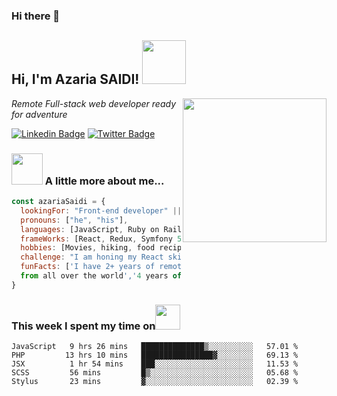 ### Hi there 👋

<!--
**azy64/azy64** is a ✨ _special_ ✨ repository because its `README.md` (this file) appears on your GitHub profile.

Here are some ideas to get you started:

- 🔭 I’m currently working on ...
- 🌱 I’m currently learning ...
- 👯 I’m looking to collaborate on ...
- 🤔 I’m looking for help with ...
- 💬 Ask me about ...
- 📫 How to reach me: ...
- 😄 Pronouns: ...
- ⚡ Fun fact: ...
-->


<h2> Hi, I'm Azaria SAIDI! <img src="https://media.giphy.com/media/3ohhwx480vzXoISaTS/giphy.gif" width="70"></h2>
<img align='right' src="https://media.giphy.com/media/l1J9wQIaj0He3bTSU/giphy.gif" width="230">
<p><em>Remote Full-stack web developer ready for adventure</em><!--<img src="https://media.giphy.com/media/wgHY9nSrlTMt2/giphy-downsized-large.gif" width="50" style="float:left"></p>-->

[![Linkedin Badge](https://img.shields.io/badge/-Azaria%20Saidi-blue?style=flat-square&logo=Linkedin&logoColor=white&link=https://www.linkedin.com/in/azaria-saidi-524780112/)](https://www.linkedin.com/in/azaria-saidi-524780112/)
[![Twitter Badge](https://img.shields.io/badge/-@mr_azaria_-1ca0f1?style=flat-square&labelColor=1ca0f1&logo=twitter&logoColor=white&link=https://twitter.com/azy_saidi)](https://twitter.com/azy_saidi)
<!--[![ThePracticalDev Badge](https://img.shields.io/badge/-misselliev-0A0A0A?style=flat-square&labelColor=black&logo=dev.to&link=https://dev.to/misselliev)](https://dev.to/misselliev)-->

### <img src="https://media.giphy.com/media/3ohhwEVKBOZd7bCQ7u/giphy.gif" width="50"> A little more about me...  

```javascript
const azariaSaidi = {
  lookingFor: "Front-end developer" || "Full-stack web developer",
  pronouns: ["he", "his"],
  languages: [JavaScript, Ruby on Rails, Php 7, HTML/CSS, Python, Java],
  frameWorks: [React, Redux, Symfony 5, Twig, Bootstrap, Semantic UI, Material UI, Webpack],
  hobbies: [Movies, hiking, food recipes, Music, Watch Documentary, Travel, Walking ],
  challenge: "I am honing my React skills and picking up Vue",
  funFacts: ['I have 2+ years of remote work experience with devs 
  from all over the world','4 years of experience in Php','2 years of experience in Java']
}
```
### This week I spent my time on<img src="https://media.giphy.com/media/SvQzkTQb3ZwKcj1QTO/giphy.gif" width="40">

<!--START_SECTION:waka-->
```text
JavaScript   9 hrs 26 mins   ██████████████▒░░░░░░░░░░   57.01 % 
PHP         13 hrs 10 mins   ████████████████▓░░░░░░░░   69.13 % 
JSX          1 hr 54 mins    ███░░░░░░░░░░░░░░░░░░░░░░   11.53 % 
SCSS         56 mins         █▒░░░░░░░░░░░░░░░░░░░░░░░   05.68 % 
Stylus       23 mins         ▓░░░░░░░░░░░░░░░░░░░░░░░░   02.39 % 
```
<!--END_SECTION:waka-->

<!--<p>Latest Blog Posts<img src="https://media.giphy.com/media/THICzXhqZItpoFX7aD/giphy.gif" width="55"></p>-->

<!-- BLOG-POST-LIST:START -->
<!-- [Upgrade your React game with TypeScript: Routes](https://dev.to/misselliev/upgrade-your-react-game-with-typescript-routing-4c59)
- [Upgrade your React game with TypeScript: More on Types](https://dev.to/misselliev/upgrade-your-react-game-with-typescript-more-on-types-5o8)
- [Show off with Github's README](https://dev.to/misselliev/show-off-with-github-s-readme-40eh)-->
<!-- BLOG-POST-LIST:END -->

<!--<p>You can check out my portfolio <a href="https://elizabeth-villalejos.netlify.app">here</a><img src="https://media.giphy.com/media/cKPse5DZaptID3YAMK/giphy.gif" width="60"></p>-->

